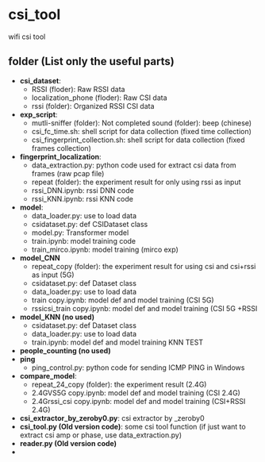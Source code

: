 # csi_tool
wifi csi tool 

## folder (List only the useful parts)
- **csi_dataset**:  
  - RSSI (floder): Raw RSSI data
  - localization_phone (floder): Raw CSI data
  - rssi (folder): Organized RSSI CSI data  
- **exp_script**:  
  - mutli-sniffer (folder): Not completed sound (folder): beep (chinese)  
  - csi_fc_time.sh: shell script for data collection (fixed time collection)  
  - csi_fingerprint_collection.sh: shell script for data collection (fixed frames collection)
- **fingerprint_localization**:
  - data_extraction.py: python code used for extract csi data from frames (raw pcap file)
  - repeat (folder): the experiment result for only using rssi as input 
  - rssi_DNN.ipynb: rssi DNN code
  - rssi_KNN.ipynb: rssi KNN code
- **model**:
  - data_loader.py: use to load data
  - csidataset.py: def CSIDataset class
  - model.py: Transformer model
  - train.ipynb: model training code
  - train_mirco.ipynb: model training (mirco exp)
- **model_CNN**
  - repeat_copy (folder): the experiment result for using csi and csi+rssi as input (5G)
  - csidataset.py: def Dataset class  
  - data_loader.py: use to load data  
  - train copy.ipynb: model def and model training (CSI 5G)  
  - rssicsi_train copy.ipynb: model def and model training (CSI 5G +RSSI  
- **model_KNN (no used)**
  - csidataset.py: def Dataset class
  - data_loader.py: use to load data
  - train.ipynb: model def and model training KNN TEST
- **people_counting (no used)**
- **ping**
  - ping_control.py: python code for sending ICMP PING in Windows
- **compare_model**:
  - repeat_24_copy (folder): the experiment result (2.4G)
  - 2.4GVS5G copy.ipynb:  model def and model training (CSI 2.4G)
  - 2.4Grssi_csi copy.ipynb:  model def and model training (CSI+RSSI 2.4G)
- **csi_extractor_by_zeroby0.py**: csi extractor by _zeroby0
- **csi_tool.py (Old version code)**: some csi tool function (if just want to extract csi amp or phase, use data_extraction.py)
- **reader.py (Old version code)**
-  

  
   

